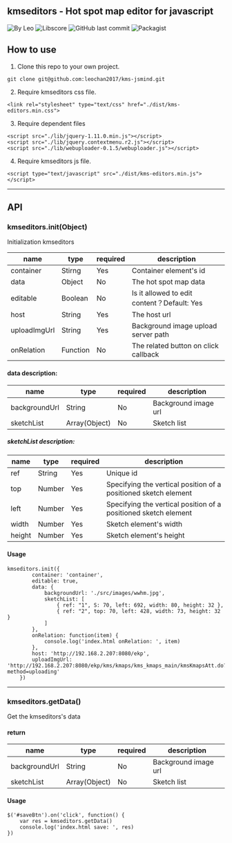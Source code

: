 ## kmseditors - Hot spot map editor for javascript
![By Leo](https://img.shields.io/badge/Powered_by-Leo-red.svg?style=flat) 
![Libscore](https://img.shields.io/libscore/s/jQuery.svg?style=flat-square)
![GitHub last commit](https://img.shields.io/github/last-commit/leochan2017/kms-editors.svg)
![Packagist](https://img.shields.io/packagist/l/doctrine/orm.svg)


## How to use
1. Clone this repo to your own project.

```
git clone git@github.com:leochan2017/kms-jsmind.git
```

2. Require kmseditors css file.

```
<link rel="stylesheet" type="text/css" href="./dist/kms-editors.min.css">
```

3. Require dependent files

```
<script src="./lib/jquery-1.11.0.min.js"></script>
<script src="./lib/jquery.contextmenu.r2.js"></script>
<script src="./lib/webuploader-0.1.5/webuploader.js"></script>
```


4. Require kmseditors js file.

```
<script type="text/javascript" src="./dist/kms-editors.min.js"></script>
```

---

## API

### kmseditors.init(Object)
Initialization kmseditors

name | type | required | description
---- | ---- | -------- | ---------
container | Stirng | Yes | Container element's id
data | Object | No | The hot spot map data
editable | Boolean | No | Is it allowed to edit content？Default: Yes
host | String | Yes | The host url
uploadImgUrl | String | Yes | Background image upload server path
onRelation | Function | No | The related button on click callback


#### data description:
name | type | required | description
---- | ---- | -------- | ---------
backgroundUrl | String | No | Background image url
sketchList | Array(Object) | No | Sketch list


##### sketchList description:
name   | type   | required | description
-----  | -----  | -------- | ---------
ref    | String | Yes      | Unique id
top    | Number | Yes      | Specifying the vertical position of a positioned sketch element
left   | Number | Yes      | Specifying the vertical position of a positioned sketch element
width  | Number | Yes      | Sketch element's width
height | Number | Yes      | Sketch element's height


#### Usage

```
kmseditors.init({
        container: 'container',
        editable: true,
        data: {
            backgroundUrl: './src/images/wwhm.jpg',
            sketchList: [
                { ref: "1", S: 70, left: 692, width: 80, height: 32 },
                { ref: "2", top: 70, left: 428, width: 73, height: 32 }
            ]
        },
        onRelation: function(item) {
            console.log('index.html onRelation: ', item)
        },
        host: 'http://192.168.2.207:8080/ekp',
        uploadImgUrl: 'http://192.168.2.207:8080/ekp/kms/kmaps/kms_kmaps_main/kmsKmapsAtt.do?method=uploading'
    })
```

---

### kmseditors.getData()
Get the kmseditors's data

#### return

name | type | required | description
---- | ---- | -------- | ---------
backgroundUrl | String | No | Background image url
sketchList | Array(Object) | No | Sketch list

#### Usage

```
$('#saveBtn').on('click', function() {
    var res = kmseditors.getData()
    console.log('index.html save: ', res)
})
```